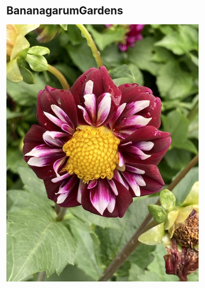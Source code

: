 # BananagarumGardens

![Dahlia](https://github.com/talkingrag/BananagarumGardens/blob/main/IMG_0838%20copy.jpg?raw=true)
